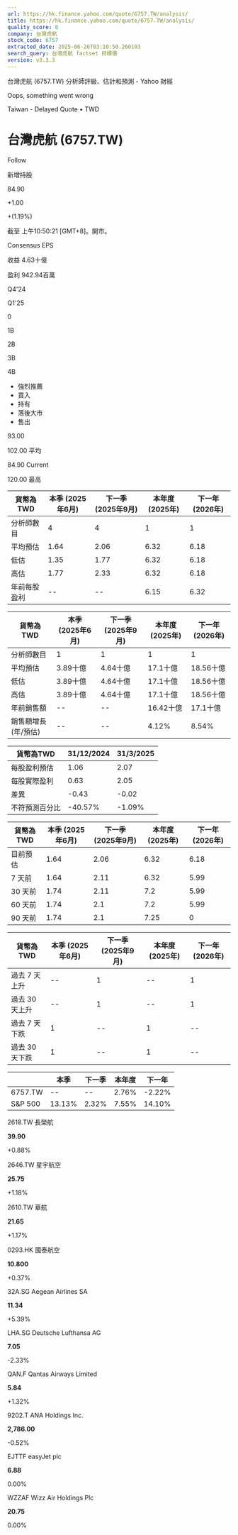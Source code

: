 ```yaml
---
url: https://hk.finance.yahoo.com/quote/6757.TW/analysis/
title: https://hk.finance.yahoo.com/quote/6757.TW/analysis/
quality_score: 8
company: 台灣虎航
stock_code: 6757
extracted_date: 2025-06-26T03:10:50.260103
search_query: 台灣虎航 factset 目標價
version: v3.3.3
---
```


台灣虎航 (6757.TW) 分析師評級、估計和預測 - Yahoo 財經


Oops, something went wrong

 

Taiwan - Delayed Quote • TWD 

# 台灣虎航 (6757.TW)

Follow

 

新增持股

84.90

+1.00

+(1.19%)

截至 上午10:50:21 [GMT+8]。開市。

Consensus EPS

收益 4.63十億

盈利 942.94百萬

Q4'24

Q1'25

0

1B

2B

3B

4B

* 強烈推薦
* 買入
* 持有
* 落後大市
* 售出

93.00

102.00 平均

84.90 Current

120.00 最高

| 貨幣為TWD | 本季 (2025年6月) | 下一季 (2025年9月) | 本年度 (2025年) | 下一年 (2026年) |
| --- | --- | --- | --- | --- |
| 分析師數目 | 4 | 4 | 1 | 1 |
| 平均預估 | 1.64 | 2.06 | 6.32 | 6.18 |
| 低估 | 1.35 | 1.77 | 6.32 | 6.18 |
| 高估 | 1.77 | 2.33 | 6.32 | 6.18 |
| 年前每股盈利 | -- | -- | 6.15 | 6.32 |

| 貨幣為TWD | 本季 (2025年6月) | 下一季 (2025年9月) | 本年度 (2025年) | 下一年 (2026年) |
| --- | --- | --- | --- | --- |
| 分析師數目 | 1 | 1 | 1 | 1 |
| 平均預估 | 3.89十億 | 4.64十億 | 17.1十億 | 18.56十億 |
| 低估 | 3.89十億 | 4.64十億 | 17.1十億 | 18.56十億 |
| 高估 | 3.89十億 | 4.64十億 | 17.1十億 | 18.56十億 |
| 年前銷售額 | -- | -- | 16.42十億 | 17.1十億 |
| 銷售額增長 (年/預估) | -- | -- | 4.12% | 8.54% |

| 貨幣為TWD | 31/12/2024 | 31/3/2025 |
| --- | --- | --- |
| 每股盈利預估 | 1.06 | 2.07 |
| 每股實際盈利 | 0.63 | 2.05 |
| 差異 | -0.43 | -0.02 |
| 不符預測百分比 | -40.57% | -1.09% |

| 貨幣為TWD | 本季 (2025年6月) | 下一季 (2025年9月) | 本年度 (2025年) | 下一年 (2026年) |
| --- | --- | --- | --- | --- |
| 目前預估 | 1.64 | 2.06 | 6.32 | 6.18 |
| 7 天前 | 1.64 | 2.11 | 6.32 | 5.99 |
| 30 天前 | 1.74 | 2.11 | 7.2 | 5.99 |
| 60 天前 | 1.74 | 2.1 | 7.2 | 5.99 |
| 90 天前 | 1.74 | 2.1 | 7.25 | 0 |

| 貨幣為TWD | 本季 (2025年6月) | 下一季 (2025年9月) | 本年度 (2025年) | 下一年 (2026年) |
| --- | --- | --- | --- | --- |
| 過去 7 天上升 | -- | 1 | -- | 1 |
| 過去 30 天上升 | -- | 1 | -- | 1 |
| 過去 7 天下跌 | 1 | -- | 1 | -- |
| 過去 30 天下跌 | 1 | -- | 1 | -- |

|  | 本季 | 下一季 | 本年度 | 下一年 |
| --- | --- | --- | --- | --- |
| 6757.TW | -- | -- | 2.76% | -2.22% |
| S&P 500 | 13.13% | 2.32% | 7.55% | 14.10% |

2618.TW  長榮航

**39.90**

+0.88%

2646.TW  星宇航空

**25.75**

+1.18%

2610.TW  華航

**21.65**

+1.17%

0293.HK  國泰航空

**10.800**

+0.37%

32A.SG  Aegean Airlines SA

**11.34**

+5.39%

LHA.SG  Deutsche Lufthansa AG

**7.05**

-2.33%

QAN.F  Qantas Airways Limited

**5.84**

+1.32%

9202.T  ANA Holdings Inc.

**2,786.00**

-0.52%

EJTTF  easyJet plc

**6.88**

0.00%

WZZAF  Wizz Air Holdings Plc

**20.75**

0.00%